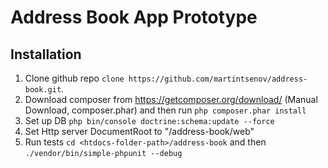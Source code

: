Address Book App Prototype
==========================

Installation
------------
1. Clone github repo `clone https://github.com/martintsenov/address-book.git`.
2. Download composer from https://getcomposer.org/download/ (Manual Download, composer.phar) 
   and then run `php composer.phar install`
3. Set up DB `php bin/console doctrine:schema:update --force`
4. Set Http server DocumentRoot to "<htdocs-folder-path>/address-book/web"
5. Run tests `cd <htdocs-folder-path>/address-book` and then `./vendor/bin/simple-phpunit --debug`
